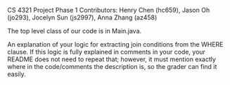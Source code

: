 CS 4321 Project Phase 1
Contributors: Henry Chen (hc659), Jason Oh (jo293), Jocelyn Sun (js2997), Anna Zhang (az458)

The top level class of our code is in Main.java.

An explanation of your logic for extracting join conditions from the WHERE clause. If this logic is fully explained in comments in your code, your README does not need to repeat that; however, it must mention exactly where in the code/comments the description is, so the grader can find it easily.